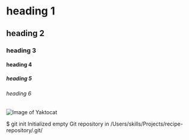 # heading 1
## heading 2
### heading 3
#### heading 4
##### heading 5
###### heading 6

 ![Image of Yaktocat](https://octodex.github.com/images/yaktocat.png)

$ git init
Initialized empty Git repository in /Users/skills/Projects/recipe-repository/.git/
